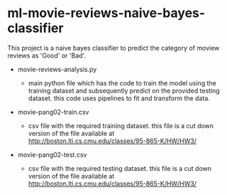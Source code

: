 # ml-movie-reviews-naive-bayes-classifier
This project is a naive bayes classifier to predict the category of moview reviews as 'Good' or 'Bad'.

- movie-reviews-analysis.py
  - main python file which has the code to train the model using the training dataset and subsequently predict on the provided testing dataset. this code uses pipelines to fit and transform the data.

- movie-pang02-train.csv
  - csv file with the required training dataset. this file is a cut down version of the file available at http://boston.lti.cs.cmu.edu/classes/95-865-K/HW/HW3/

- movie-pang02-test.csv
  - csv file with the required testing dataset. this file is a cut down version of the file available at http://boston.lti.cs.cmu.edu/classes/95-865-K/HW/HW3/
